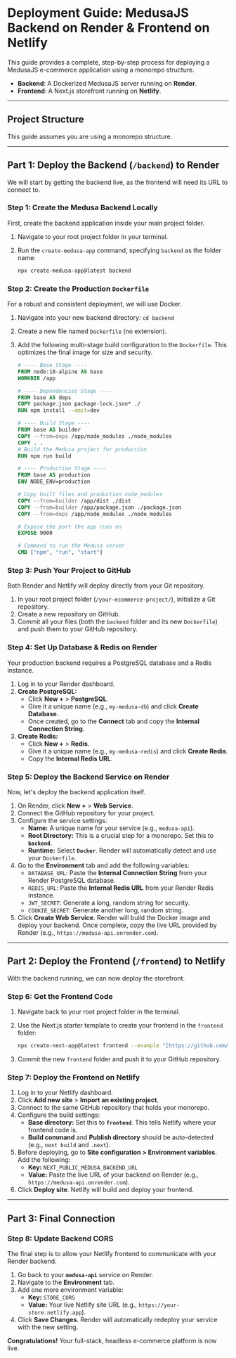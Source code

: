 # Deployment Guide: MedusaJS Backend on Render & Frontend on Netlify

This guide provides a complete, step-by-step process for deploying a MedusaJS e-commerce application using a monorepo structure.

- **Backend**: A Dockerized MedusaJS server running on **Render**.
- **Frontend**: A Next.js storefront running on **Netlify**.

---

## Project Structure

This guide assumes you are using a monorepo structure. 

---

## Part 1: Deploy the Backend (`/backend`) to Render

We will start by getting the backend live, as the frontend will need its URL to connect to.

### Step 1: Create the Medusa Backend Locally

First, create the backend application inside your main project folder.

1.  Navigate to your root project folder in your terminal.
2.  Run the `create-medusa-app` command, specifying `backend` as the folder name:

    ```bash
    npx create-medusa-app@latest backend
    ```

### Step 2: Create the Production `Dockerfile`

For a robust and consistent deployment, we will use Docker.

1.  Navigate into your new backend directory: `cd backend`
2.  Create a new file named `Dockerfile` (no extension).
3.  Add the following multi-stage build configuration to the `Dockerfile`. This optimizes the final image for size and security.

    ```dockerfile
    # ---- Base Stage ----
    FROM node:18-alpine AS base
    WORKDIR /app

    # ---- Dependencies Stage ----
    FROM base AS deps
    COPY package.json package-lock.json* ./
    RUN npm install --omit=dev

    # ---- Build Stage ----
    FROM base AS builder
    COPY --from=deps /app/node_modules ./node_modules
    COPY . .
    # Build the Medusa project for production
    RUN npm run build

    # ---- Production Stage ----
    FROM base AS production
    ENV NODE_ENV=production

    # Copy built files and production node_modules
    COPY --from=builder /app/dist ./dist
    COPY --from=builder /app/package.json ./package.json
    COPY --from=deps /app/node_modules ./node_modules

    # Expose the port the app runs on
    EXPOSE 9000

    # Command to run the Medusa server
    CMD ["npm", "run", "start"]
    ```

### Step 3: Push Your Project to GitHub

Both Render and Netlify will deploy directly from your Git repository.

1.  In your root project folder (`/your-ecommerce-project/`), initialize a Git repository.
2.  Create a new repository on GitHub.
3.  Commit all your files (both the `backend` folder and its new `Dockerfile`) and push them to your GitHub repository.

### Step 4: Set Up Database & Redis on Render

Your production backend requires a PostgreSQL database and a Redis instance.

1.  Log in to your Render dashboard.
2.  **Create PostgreSQL:**
    * Click **New +** > **PostgreSQL**.
    * Give it a unique name (e.g., `my-medusa-db`) and click **Create Database**.
    * Once created, go to the **Connect** tab and copy the **Internal Connection String**.
3.  **Create Redis:**
    * Click **New +** > **Redis**.
    * Give it a unique name (e.g., `my-medusa-redis`) and click **Create Redis**.
    * Copy the **Internal Redis URL**.

### Step 5: Deploy the Backend Service on Render

Now, let's deploy the backend application itself.

1.  On Render, click **New +** > **Web Service**.
2.  Connect the GitHub repository for your project.
3.  Configure the service settings:
    * **Name:** A unique name for your service (e.g., `medusa-api`).
    * **Root Directory:** This is a crucial step for a monorepo. Set this to **`backend`**.
    * **Runtime:** Select **`Docker`**. Render will automatically detect and use your `Dockerfile`.
4.  Go to the **Environment** tab and add the following variables:
    * `DATABASE_URL`: Paste the **Internal Connection String** from your Render PostgreSQL database.
    * `REDIS_URL`: Paste the **Internal Redis URL** from your Render Redis instance.
    * `JWT_SECRET`: Generate a long, random string for security.
    * `COOKIE_SECRET`: Generate another long, random string.
5.  Click **Create Web Service**. Render will build the Docker image and deploy your backend. Once complete, copy the live URL provided by Render (e.g., `https://medusa-api.onrender.com`).

---

## Part 2: Deploy the Frontend (`/frontend`) to Netlify

With the backend running, we can now deploy the storefront.

### Step 6: Get the Frontend Code

1.  Navigate back to your root project folder in the terminal.
2.  Use the Next.js starter template to create your frontend in the `frontend` folder:

    ```bash
    npx create-next-app@latest frontend --example "[https://github.com/medusajs/nextjs-starter-medusa](https://github.com/medusajs/nextjs-starter-medusa)"
    ```
3.  Commit the new `frontend` folder and push it to your GitHub repository.

### Step 7: Deploy the Frontend on Netlify

1.  Log in to your Netlify dashboard.
2.  Click **Add new site** > **Import an existing project**.
3.  Connect to the same GitHub repository that holds your monorepo.
4.  Configure the build settings:
    * **Base directory:** Set this to **`frontend`**. This tells Netlify where your frontend code is.
    * **Build command** and **Publish directory** should be auto-detected (e.g., `next build` and `.next`).
5.  Before deploying, go to **Site configuration > Environment variables**. Add the following:
    * **Key:** `NEXT_PUBLIC_MEDUSA_BACKEND_URL`
    * **Value:** Paste the live URL of your backend on Render (e.g., `https://medusa-api.onrender.com`).
6.  Click **Deploy site**. Netlify will build and deploy your frontend.

---

## Part 3: Final Connection

### Step 8: Update Backend CORS

The final step is to allow your Netlify frontend to communicate with your Render backend.

1.  Go back to your **`medusa-api`** service on Render.
2.  Navigate to the **Environment** tab.
3.  Add one more environment variable:
    * **Key:** `STORE_CORS`
    * **Value:** Your live Netlify site URL (e.g., `https://your-store.netlify.app`).
4.  Click **Save Changes**. Render will automatically redeploy your service with the new setting.

**Congratulations!** Your full-stack, headless e-commerce platform is now live.
